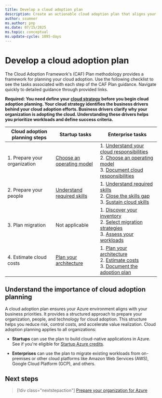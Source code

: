```yaml
---
title: Develop a cloud adoption plan
description: Create an actionable cloud adoption plan that aligns your people, processes, and technology with your cloud strategy to ensure successful Azure adoption.
author: ssumner
ms.author: pnp
ms.date: 07/15/2025
ms.topic: conceptual
ms.update-cycle: 1095-days
---
```


# Develop a cloud adoption plan

The Cloud Adoption Framework's (CAF) Plan methodology provides a framework for planning your cloud adoption. Use the following checklist to see the tasks associated with each step of the CAF Plan guidance. Navigate quickly to detailed guidance through provided links.

**Required: You need define your [cloud strategy](../strategy/index.md) before you begin cloud adoption planning. Your cloud strategy identifies the business drivers behind your cloud adoption efforts. Business drivers clarify why your organization is adopting the cloud. Understanding these drivers helps you prioritize workloads and define success criteria.**

| Cloud adoption planning steps | Startup tasks | Enterprise tasks |
| --- | --- | --- |
| 1. Prepare your organization | [Choose an operating model](./prepare-organization-for-cloud.md#choose-a-cloud-operating-model)  | 1. [Understand your cloud responsibilities](./prepare-organization-for-cloud.md#understand-your-cloud-responsibilities) <br> 2.  [Choose an operating model](./prepare-organization-for-cloud.md#choose-a-cloud-operating-model) <br> 3. [Document cloud responsibilities](./prepare-organization-for-cloud.md#document-cloud-responsibilities) |
| 2. Prepare your people | [Understand required skills](./prepare-people-for-cloud.md#understand-the-cloud-skills-you-need) | 1. [Understand required skills](./prepare-people-for-cloud.md#understand-the-cloud-skills-you-need) <br> 2. [Close the skills gap](./prepare-people-for-cloud.md#close-the-skills-gap) <br> 3. [Sustain cloud skills](./prepare-people-for-cloud.md#sustain-cloud-skills-across-your-organization) |
| 3. Plan migration | Not applicable | 1. [Discover your inventory](./discover-existing-workload-inventory.md) <br> 2. [Select migration strategies](./select-cloud-migration-strategy.md) <br> 3. [Assess your workloads](./assess-workloads-for-cloud-migration.md) |
| 4. Estimate cloud costs | [Plan your architecture](./estimate-total-cost-of-ownership.md#plan-your-azure-architecture) | 1. [Plan your architecture](./estimate-total-cost-of-ownership.md#plan-your-azure-architecture) <br> 2. [Estimate costs](./estimate-total-cost-of-ownership.md#estimate-costs-based-on-architecture) <br> 3. [Document the adoption plan](./estimate-total-cost-of-ownership.md#document-the-cloud-adoption-plan) |

## Understand the importance of cloud adoption planning

A cloud adoption plan ensures your Azure environment aligns with your business priorities. It provides a structured approach to prepare your organization, people, and technology for cloud adoption. This structure helps you reduce risk, control costs, and accelerate value realization. Cloud adoption planning applies to all organizations:

- **Startups** can use the plan to build cloud-native applications in Azure. See if you're eligible for [Startup Azure credits](https://www.microsoft.com/startups).

- **Enterprises** can use the plan to migrate existing workloads from on-premises or other cloud platforms like Amazon Web Services (AWS), Google Cloud Platform (GCP), and others.

## Next steps

> [!div class="nextstepaction"]
> [Prepare your organization for Azure](./prepare-organization-for-cloud.md)
